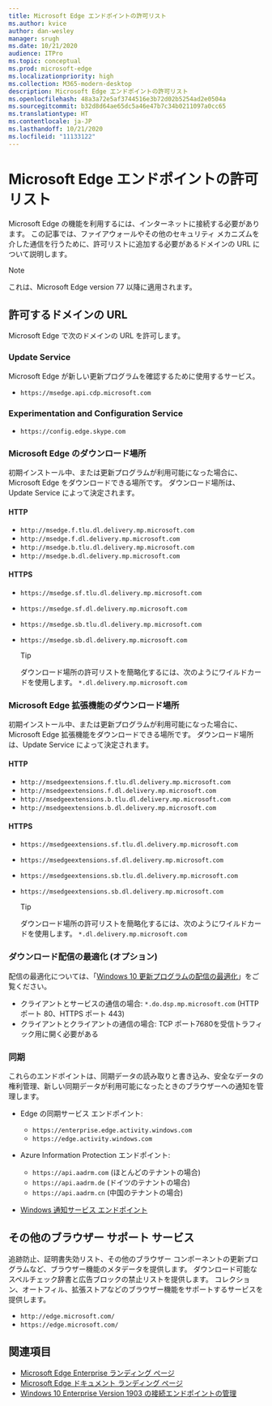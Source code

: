 ```yaml
---
title: Microsoft Edge エンドポイントの許可リスト
ms.author: kvice
author: dan-wesley
manager: srugh
ms.date: 10/21/2020
audience: ITPro
ms.topic: conceptual
ms.prod: microsoft-edge
ms.localizationpriority: high
ms.collection: M365-modern-desktop
description: Microsoft Edge エンドポイントの許可リスト
ms.openlocfilehash: 48a3a72e5af3744516e3b72d02b5254ad2e0504a
ms.sourcegitcommit: b32d8d64ae65dc5a46e47b7c34b0211097a0cc65
ms.translationtype: HT
ms.contentlocale: ja-JP
ms.lasthandoff: 10/21/2020
ms.locfileid: "11133122"
---
```

# Microsoft Edge エンドポイントの許可リスト

Microsoft Edge の機能を利用するには、インターネットに接続する必要があります。 この記事では、ファイアウォールやその他のセキュリティ メカニズムを介した通信を行うために、許可リストに追加する必要があるドメインの URL について説明します。

> [!NOTE]
> これは、Microsoft Edge version 77 以降に適用されます。

## 許可するドメインの URL

Microsoft Edge で次のドメインの URL を許可します。

### Update Service

Microsoft Edge が新しい更新プログラムを確認するために使用するサービス。

- `https://msedge.api.cdp.microsoft.com`

### Experimentation and Configuration Service

- `https://config.edge.skype.com`

### Microsoft Edge のダウンロード場所

初期インストール中、または更新プログラムが利用可能になった場合に、Microsoft Edge をダウンロードできる場所です。 ダウンロード場所は、Update Service によって決定されます。

#### HTTP

- `http://msedge.f.tlu.dl.delivery.mp.microsoft.com`
- `http://msedge.f.dl.delivery.mp.microsoft.com`
- `http://msedge.b.tlu.dl.delivery.mp.microsoft.com`
- `http://msedge.b.dl.delivery.mp.microsoft.com`

#### HTTPS

- `https://msedge.sf.tlu.dl.delivery.mp.microsoft.com`
- `https://msedge.sf.dl.delivery.mp.microsoft.com`
- `https://msedge.sb.tlu.dl.delivery.mp.microsoft.com`
- `https://msedge.sb.dl.delivery.mp.microsoft.com`

  > [!TIP]
  > ダウンロード場所の許可リストを簡略化するには、次のようにワイルドカードを使用します。 `*.dl.delivery.mp.microsoft.com`

### Microsoft Edge 拡張機能のダウンロード場所

初期インストール中、または更新プログラムが利用可能になった場合に、Microsoft Edge 拡張機能をダウンロードできる場所です。 ダウンロード場所は、Update Service によって決定されます。

#### HTTP

- `http://msedgeextensions.f.tlu.dl.delivery.mp.microsoft.com`
- `http://msedgeextensions.f.dl.delivery.mp.microsoft.com`
- `http://msedgeextensions.b.tlu.dl.delivery.mp.microsoft.com`
- `http://msedgeextensions.b.dl.delivery.mp.microsoft.com`

#### HTTPS

- `https://msedgeextensions.sf.tlu.dl.delivery.mp.microsoft.com`
- `https://msedgeextensions.sf.dl.delivery.mp.microsoft.com`
- `https://msedgeextensions.sb.tlu.dl.delivery.mp.microsoft.com`
- `https://msedgeextensions.sb.dl.delivery.mp.microsoft.com`

  > [!TIP]
  > ダウンロード場所の許可リストを簡略化するには、次のようにワイルドカードを使用します。 `*.dl.delivery.mp.microsoft.com`

### ダウンロード配信の最適化 (オプション)

配信の最適化については、「[Windows 10 更新プログラムの配信の最適化](https://aka.ms/waas-do)」をご覧ください。

- クライアントとサービスの通信の場合: `*.do.dsp.mp.microsoft.com` (HTTP ポート 80、HTTPS ポート 443)
- クライアントとクライアントの通信の場合: TCP ポート7680を受信トラフィック用に開く必要がある

### 同期

これらのエンドポイントは、同期データの読み取りと書き込み、安全なデータの権利管理、新しい同期データが利用可能になったときのブラウザーへの通知を管理します。

- Edge の同期サービス エンドポイント:

  - `https://enterprise.edge.activity.windows.com`
  - `https://edge.activity.windows.com`

- Azure Information Protection エンドポイント:

  - `https://api.aadrm.com` (ほとんどのテナントの場合)
  - `https://api.aadrm.de` (ドイツのテナントの場合)
  - `https://api.aadrm.cn` (中国のテナントの場合)

- [Windows 通知サービス エンドポイント](https://docs.microsoft.com/windows/uwp/design/shell/tiles-and-notifications/firewall-allowlist-config)

## その他のブラウザー サポート サービス

追跡防止、証明書失効リスト、その他のブラウザー コンポーネントの更新プログラムなど、ブラウザー機能のメタデータを提供します。 ダウンロード可能なスペルチェック辞書と広告ブロックの禁止リストを提供します。 コレクション、オートフィル、拡張ストアなどのブラウザー機能をサポートするサービスを提供します。

- `http://edge.microsoft.com/`
- `https://edge.microsoft.com/`

## 関連項目

- [Microsoft Edge Enterprise ランディング ページ](https://aka.ms/EdgeEnterprise)
- [Microsoft Edge ドキュメント ランディング ページ](https://docs.microsoft.com/DeployEdge/)
- [Windows 10 Enterprise Version 1903 の接続エンドポイントの管理](https://docs.microsoft.com/windows/privacy/manage-windows-1903-endpoints)
